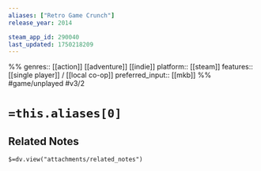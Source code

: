```yaml
---
aliases: ["Retro Game Crunch"]
release_year: 2014

steam_app_id: 290040
last_updated: 1750218209
---
```

%%
genres:: [[action]] [[adventure]] [[indie]]
platform:: [[steam]]
features:: [[single player]] / [[local co-op]]
preferred_input:: [[mkb]]
%%
#game/unplayed
#v3/2

# `=this.aliases[0]`
## Related Notes
`$=dv.view("attachments/related_notes")`